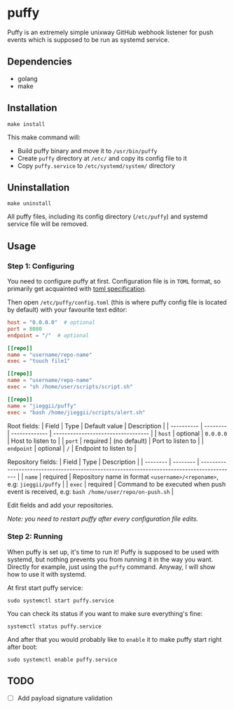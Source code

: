 # puffy
Puffy is an extremely simple unixway GitHub webhook listener for push events which is supposed to be run as systemd service.

## Dependencies
* golang
* make

## Installation
```shell
make install
```
This make command will:
* Build puffy binary and move it to `/usr/bin/puffy`
* Create `puffy` directory at `/etc/` and copy its config file to it
* Copy `puffy.service` to `/etc/systemd/system/` directory

## Uninstallation
```shell
make uninstall
```
All puffy files, including its config directory (`/etc/puffy`) and systemd service file will be removed.

## Usage
### Step 1: Configuring
You need to configure puffy at first. Configuration file is in `TOML` format, so 
primarily get acquainted with [toml specification](https://toml.io/en/v1.0.0).

Then open `/etc/puffy/config.toml` (this is where puffy config file is located by default) with your favourite text editor:
```toml
host = "0.0.0.0"  # optional
port = 8080
endpoint = "/"  # optional

[[repo]]
name = "username/repo-name"
exec = "touch file1"

[[repo]]
name = "username/repo-name"
exec = "sh /home/user/scripts/script.sh"

[[repo]]
name = "jieggii/puffy"
exec = "bash /home/jieggii/scripts/alert.sh"
```

Root fields:
| Field      | Type     | Default value | Description                        |
| ---------- | -------- | ------------- | ---------------------------------- |
| `host`     | optional | `0.0.0.0`     | Host to listen to                  |
| `port`     | required | (no default)  | Port to listen to                  |
| `endpoint` | optional | `/`           | Endpoint to listen to              |

Repository fields:
| Field    | Type     | Description                                                                                |
| -------- | -------- | ------------------------------------------------------------------------------------------ |
| `name`   | required | Repository name in format `<username>/<reponame>`, e.g: `jieggii/puffy`                    |
| `exec`   | required | Command to be executed when push event is received, e.g: `bash /home/user/repo/on-push.sh` |

Edit fields and add your repositories.

_Note: you need to restart puffy after every configuration file edits._

### Step 2: Running
When puffy is set up, it's time to run it! Puffy is supposed to be used with systemd, 
but nothing prevents you from running it in the way you want. 
Directly for example, just using the `puffy` command. Anyway, I will show how to use it with systemd.

At first start puffy service:

`sudo systemctl start puffy.service`

You can check its status if you want to make sure everything's fine:

`systemctl status puffy.service`

And after that you would probably like to `enable` it to make puffy start right after boot:

`sudo systemctl enable puffy.service`

## TODO
- [ ] Add payload signature validation
